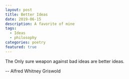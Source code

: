 ```yaml
---
layout: post
title: Better Ideas
date: 2019-06-15
description: A favorite of mine
tags:
  - Ideas
  - philosophy
categories: poetry
featured: true
---
```


The Only sure weapon against bad ideas are better ideas.

 -- Alfred Whitney Griswold





